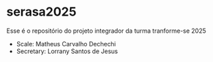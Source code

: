 # serasa2025
Esse é o repositório do projeto integrador da turma tranforme-se 2025


- Scale: Matheus Carvalho Dechechi
 - Secretary: Lorrany Santos de Jesus 
